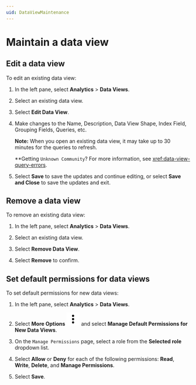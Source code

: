```yaml
---
uid: DataViewMaintenance
---
```


# Maintain a data view

## Edit a data view

To edit an existing data view:

1. In the left pane, select **Analytics** > **Data Views**.

1. Select an existing data view.

1. Select **Edit Data View**.

1. Make changes to the Name, Description, Data View Shape, Index Field, Grouping Fields, Queries, etc.

   **Note:** When you open an existing data view, it may take up to 30 minutes for the queries to refresh.

   **Getting `Unknown Community`? For more information, see <xref:data-view-query-errors>.

1. Select **Save** to save the updates and continue editing, or select **Save and Close** to save the updates and exit.

## Remove a data view

To remove an existing data view:

1. In the left pane, select **Analytics** > **Data Views**.

1. Select an existing data view.

1. Select **Remove Data View**.

1. Select **Remove** to confirm.

## Set default permissions for data views

To set default permissions for new data views:

1. In the left pane, select **Analytics** > **Data Views**.

1. Select **More Options** ![More options icon](../../_icons/default/dots-vertical.svg) and select **Manage Default Permissions for New Data Views**.

1. On the `Manage Permissions` page, select a role from the **Selected role** dropdown list.

1. Select **Allow** or **Deny** for each of the following permissions: **Read**, **Write**, **Delete**, and **Manage Permissions**.

1. Select **Save**.

